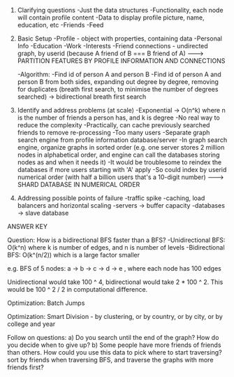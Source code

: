 1. Clarifying questions
   -Just the data structures
   -Functionality, each node will contain profile content
   -Data to display profile picture, name, education, etc
   -Friends
   -Feed

2. Basic Setup
   -Profile - object with properties, containing data
   -Personal Info
   -Education
   -Work
   -Interests
   -Friend connections - undirected graph, by userid (because A friend of B === B friend of A)
   ---> PARTITION FEATURES BY PROFILE INFORMATION AND CONNECTIONS

   -Algorithm:
   -Find id of person A and person B
   -Find id of person A and person B from both sides, expanding out degree by degree, removing for duplicates (breath first search, to minimise the number of degrees searched)
   -> bidirectional breath first search

3. Identify and address problems (at scale)
   -Exponential -> O(n^k) where n is the number of friends a person has, and k is degree
   -No real way to reduce the complexity
   -Practically, can cache previously searched friends to remove re-processing
   -Too many users
   -Separate graph search engine from profile information database/server
   -In graph search engine, organize graphs in sorted order (e.g. one server stores 2 million nodes in alphabetical order, and engine can call the databases storing nodes as and when it needs it)
   -It would be troublesome to reindex the databases if more users starting with 'A' apply
   -So could index by userid numerical order (with half a billion users that's a 10-digit number)
   ---> SHARD DATABASE IN NUMERICAL ORDER

4. Addressing possible points of failure
   -traffic spike
   -caching, load balancers and horizontal scaling
   -servers -> buffer capacity
   -databases -> slave database

ANSWER KEY

Question: How is a bidirectional BFS faster than a BFS?
-Unidirectional BFS: O(k^n) where k is number of edges, and n is number of levels
-Bidirectional BFS: O(k^(n/2)) which is a large factor smaller

e.g. BFS of 5 nodes: a -> b -> c -> d -> e , where each node has 100 edges

Unidirectional would take 100 ^ 4, bidirectional would take 2 \* 100 ^ 2.
This would be 100 ^ 2 / 2 in computational difference.

Optimization: Batch Jumps

Optimization: Smart Division - by clustering, or by country, or by city, or by college and year

Follow on questions:
a) Do you search until the end of the graph? How do you decide when to give up?
b) Some people have more friends of friends than others. How could you use this data to pick where to start traversing? sort by friends when traversing BFS, and traverse the graphs with more friends first?
